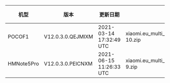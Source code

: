 | 机型 | 版本 | 更新日期 | 文件名 | 大小 | 下载链接 |
| ---- | ---- | ---- | ---- | ---- | ---- |
| POCOF1 | V12.0.3.0.QEJMIXM | 2021-03-14 17:32:49 UTC | xiaomi.eu_multi_POCOF1_V12.0.3.0.QEJMIXM_v12-10.zip | 2.7 GB | [SourceForge](https://sourceforge.net/projects/xiaomi-eu-multilang-miui-roms/files/xiaomi.eu/MIUI-STABLE-RELEASES/MIUIv12/xiaomi.eu_multi_POCOF1_V12.0.3.0.QEJMIXM_v12-10.zip/download) |
| HMNote5Pro | V12.0.3.0.PEICNXM | 2021-06-15 11:26:33 UTC | xiaomi.eu_multi_HMNote5Pro_V12.0.3.0.PEICNXM_v12-9.zip | 2.5 GB | [SourceForge](https://sourceforge.net/projects/xiaomi-eu-multilang-miui-roms/files/xiaomi.eu/MIUI-STABLE-RELEASES/MIUIv12/xiaomi.eu_multi_HMNote5Pro_V12.0.3.0.PEICNXM_v12-9.zip/download) |
